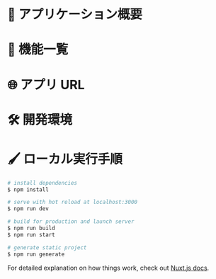 # 📗 アプリケーション概要

# 📄 機能一覧

# 🌐 アプリ URL

# 🛠 開発環境

# 🖌 ローカル実行手順

```bash
# install dependencies
$ npm install

# serve with hot reload at localhost:3000
$ npm run dev

# build for production and launch server
$ npm run build
$ npm run start

# generate static project
$ npm run generate
```

For detailed explanation on how things work, check out [Nuxt.js docs](https://nuxtjs.org).
